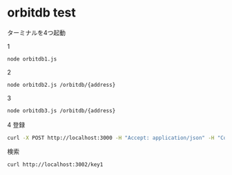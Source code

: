 # orbitdb test

ターミナルを4つ起動

1

```bash
node orbitdb1.js 
```

2

```bash
node orbitdb2.js /orbitdb/{address}
```

3

```bash
node orbitdb3.js /orbitdb/{address}
```

4 登録

```bash
curl -X POST http://localhost:3000 -H "Accept: application/json" -H "Content-type: application/json" -d '{ "key" : "key1", "value" : "valu1" }'
```

検索

```bash
curl http://localhost:3002/key1
```
